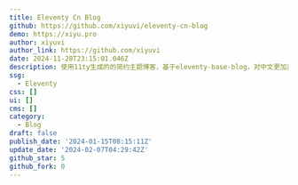 ```yaml
---
title: Eleventy Cn Blog
github: https://github.com/xiyuvi/eleventy-cn-blog
demo: https://xiyu.pro
author: xiyuvi
author_link: https://github.com/xiyuvi
date: 2024-11-28T23:15:01.046Z
description: 使用11ty生成的的简约主题博客，基于eleventy-base-blog，对中文更加友好
ssg:
  - Eleventy
css: []
ui: []
cms: []
category:
  - Blog
draft: false
publish_date: '2024-01-15T08:15:11Z'
update_date: '2024-02-07T04:29:42Z'
github_star: 5
github_fork: 0
---
```

